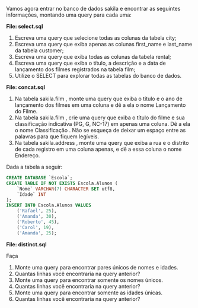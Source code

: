 <p>Vamos agora entrar no banco de dados sakila e encontrar as seguintes informações, montando uma query para cada uma:</p>
<strong>File: select.sql</strong>
<ol>
<li>Escreva uma query que selecione todas as colunas da tabela city;</li>
<li>Escreva uma query que exiba apenas as colunas first_name e last_name da tabela customer;</li>
<li>Escreva uma query que exiba todas as colunas da tabela rental;</li>
<li>Escreva uma query que exiba o título, a descrição e a data de lançamento dos filmes registrados na tabela film;</li>
<li>Utilize o SELECT para explorar todas as tabelas do banco de dados.</li>
</ol>

<strong>File: concat.sql</strong>
<ol>
<li>Na tabela sakila.film , monte uma query que exiba o título e o ano de lançamento dos filmes em uma coluna e dê a ela o nome Lançamento do Filme.</li>
<li>Na tabela sakila.film , crie uma query que exiba o título do filme e sua classificação indicativa (PG, G, NC-17) em apenas uma coluna. Dê a ela o nome Classificação . Não se esqueça de deixar um espaço entre as palavras para que fiquem legíveis.</li>
<li>Na tabela sakila.address , monte uma query que exiba a rua e o distrito de cada registro em uma coluna apenas, e dê a essa coluna o nome Endereço.</li>
</ol>

<p>Dada a tabela a seguir:</p>

```sql
CREATE DATABASE `Escola`;
CREATE TABLE IF NOT EXISTS Escola.Alunos (
    `Nome` VARCHAR(7) CHARACTER SET utf8,
    `Idade` INT
);
INSERT INTO Escola.Alunos VALUES
    ('Rafael', 25),
    ('Amanda', 30),
    ('Roberto', 45),
    ('Carol', 19),
    ('Amanda', 25);
```
<strong>File: distinct.sql</strong>
<p>Faça</p>
<ol>
<li>Monte uma query para encontrar pares únicos de nomes e idades.</li>
<li>Quantas linhas você encontraria na query anterior?</li>
<li>Monte uma query para encontrar somente os nomes únicos.</li>
<li>Quantas linhas você encontraria na query anterior?</li>
<li>Monte uma query para encontrar somente as idades únicas.</li>
<li>Quantas linhas você encontraria na query anterior?</li>
</ol>